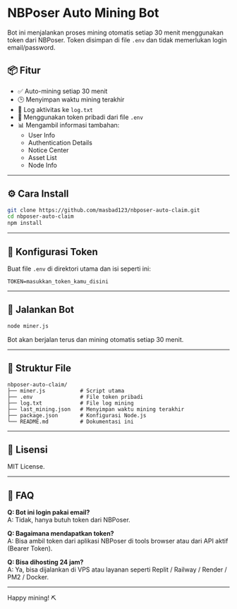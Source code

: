 # NBPoser Auto Mining Bot

Bot ini menjalankan proses mining otomatis setiap 30 menit menggunakan token dari NBPoser. Token disimpan di file `.env` dan tidak memerlukan login email/password.

## 📦 Fitur

- ✅ Auto-mining setiap 30 menit
- 🕒 Menyimpan waktu mining terakhir
- 📁 Log aktivitas ke `log.txt`
- 🔐 Menggunakan token pribadi dari file `.env`
- 📊 Mengambil informasi tambahan:
  - User Info
  - Authentication Details
  - Notice Center
  - Asset List
  - Node Info

---

## ⚙️ Cara Install

```bash
git clone https://github.com/masbad123/nbposer-auto-claim.git
cd nbposer-auto-claim
npm install
```

---

## 📄 Konfigurasi Token

Buat file `.env` di direktori utama dan isi seperti ini:

```
TOKEN=masukkan_token_kamu_disini
```

---

## 🚀 Jalankan Bot

```bash
node miner.js
```

Bot akan berjalan terus dan mining otomatis setiap 30 menit.

---

## 📂 Struktur File

```
nbposer-auto-claim/
├── miner.js           # Script utama
├── .env               # File token pribadi
├── log.txt            # File log mining
├── last_mining.json   # Menyimpan waktu mining terakhir
├── package.json       # Konfigurasi Node.js
└── README.md          # Dokumentasi ini
```

---

## 📜 Lisensi

MIT License.

---

## 🙋 FAQ

**Q: Bot ini login pakai email?**\
A: Tidak, hanya butuh token dari NBPoser.

**Q: Bagaimana mendapatkan token?**\
A: Bisa ambil token dari aplikasi NBPoser di tools browser atau dari API aktif (Bearer Token).

**Q: Bisa dihosting 24 jam?**\
A: Ya, bisa dijalankan di VPS atau layanan seperti Replit / Railway / Render / PM2 / Docker.

---

Happy mining! ⛏️

